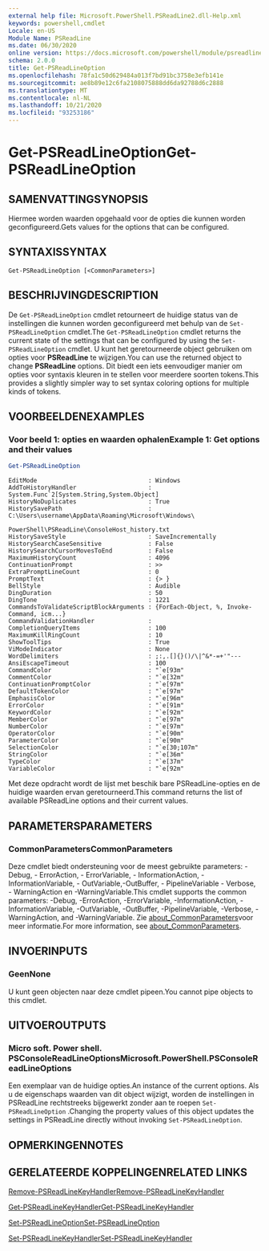 ```yaml
---
external help file: Microsoft.PowerShell.PSReadLine2.dll-Help.xml
keywords: powershell,cmdlet
Locale: en-US
Module Name: PSReadLine
ms.date: 06/30/2020
online version: https://docs.microsoft.com/powershell/module/psreadline/get-psreadlineoption?view=powershell-7.1&WT.mc_id=ps-gethelp
schema: 2.0.0
title: Get-PSReadLineOption
ms.openlocfilehash: 78fa1c50d629484a013f7bd91bc3758e3efb141e
ms.sourcegitcommit: ae8b89e12c6fa2108075888dd6da92788d6c2888
ms.translationtype: MT
ms.contentlocale: nl-NL
ms.lasthandoff: 10/21/2020
ms.locfileid: "93253186"
---
```

# <span data-ttu-id="6fb4e-103">Get-PSReadLineOption</span><span class="sxs-lookup"><span data-stu-id="6fb4e-103">Get-PSReadLineOption</span></span>

## <span data-ttu-id="6fb4e-104">SAMENVATTING</span><span class="sxs-lookup"><span data-stu-id="6fb4e-104">SYNOPSIS</span></span>
<span data-ttu-id="6fb4e-105">Hiermee worden waarden opgehaald voor de opties die kunnen worden geconfigureerd.</span><span class="sxs-lookup"><span data-stu-id="6fb4e-105">Gets values for the options that can be configured.</span></span>

## <span data-ttu-id="6fb4e-106">SYNTAXIS</span><span class="sxs-lookup"><span data-stu-id="6fb4e-106">SYNTAX</span></span>

```
Get-PSReadLineOption [<CommonParameters>]
```

## <span data-ttu-id="6fb4e-107">BESCHRIJVING</span><span class="sxs-lookup"><span data-stu-id="6fb4e-107">DESCRIPTION</span></span>

<span data-ttu-id="6fb4e-108">De `Get-PSReadLineOption` cmdlet retourneert de huidige status van de instellingen die kunnen worden geconfigureerd met behulp van de `Set-PSReadLineOption` cmdlet.</span><span class="sxs-lookup"><span data-stu-id="6fb4e-108">The `Get-PSReadLineOption` cmdlet returns the current state of the settings that can be configured by using the `Set-PSReadLineOption` cmdlet.</span></span> <span data-ttu-id="6fb4e-109">U kunt het geretourneerde object gebruiken om opties voor **PSReadLine** te wijzigen.</span><span class="sxs-lookup"><span data-stu-id="6fb4e-109">You can use the returned object to change **PSReadLine** options.</span></span> <span data-ttu-id="6fb4e-110">Dit biedt een iets eenvoudiger manier om opties voor syntaxis kleuren in te stellen voor meerdere soorten tokens.</span><span class="sxs-lookup"><span data-stu-id="6fb4e-110">This provides a slightly simpler way to set syntax coloring options for multiple kinds of tokens.</span></span>

## <span data-ttu-id="6fb4e-111">VOORBEELDEN</span><span class="sxs-lookup"><span data-stu-id="6fb4e-111">EXAMPLES</span></span>

### <span data-ttu-id="6fb4e-112">Voor beeld 1: opties en waarden ophalen</span><span class="sxs-lookup"><span data-stu-id="6fb4e-112">Example 1: Get options and their values</span></span>

```powershell
Get-PSReadLineOption
```

```Output
EditMode                               : Windows
AddToHistoryHandler                    : System.Func`2[System.String,System.Object]
HistoryNoDuplicates                    : True
HistorySavePath                        : C:\Users\username\AppData\Roaming\Microsoft\Windows\
                                         PowerShell\PSReadLine\ConsoleHost_history.txt
HistorySaveStyle                       : SaveIncrementally
HistorySearchCaseSensitive             : False
HistorySearchCursorMovesToEnd          : False
MaximumHistoryCount                    : 4096
ContinuationPrompt                     : >>
ExtraPromptLineCount                   : 0
PromptText                             : {> }
BellStyle                              : Audible
DingDuration                           : 50
DingTone                               : 1221
CommandsToValidateScriptBlockArguments : {ForEach-Object, %, Invoke-Command, icm...}
CommandValidationHandler               :
CompletionQueryItems                   : 100
MaximumKillRingCount                   : 10
ShowToolTips                           : True
ViModeIndicator                        : None
WordDelimiters                         : ;:,.[]{}()/\|^&*-=+'"---
AnsiEscapeTimeout                      : 100
CommandColor                           : "`e[93m"
CommentColor                           : "`e[32m"
ContinuationPromptColor                : "`e[97m"
DefaultTokenColor                      : "`e[97m"
EmphasisColor                          : "`e[96m"
ErrorColor                             : "`e[91m"
KeywordColor                           : "`e[92m"
MemberColor                            : "`e[97m"
NumberColor                            : "`e[97m"
OperatorColor                          : "`e[90m"
ParameterColor                         : "`e[90m"
SelectionColor                         : "`e[30;107m"
StringColor                            : "`e[36m"
TypeColor                              : "`e[37m"
VariableColor                          : "`e[92m"
```

<span data-ttu-id="6fb4e-113">Met deze opdracht wordt de lijst met beschik bare PSReadLine-opties en de huidige waarden ervan geretourneerd.</span><span class="sxs-lookup"><span data-stu-id="6fb4e-113">This command returns the list of available PSReadLine options and their current values.</span></span>

## <span data-ttu-id="6fb4e-114">PARAMETERS</span><span class="sxs-lookup"><span data-stu-id="6fb4e-114">PARAMETERS</span></span>

### <span data-ttu-id="6fb4e-115">CommonParameters</span><span class="sxs-lookup"><span data-stu-id="6fb4e-115">CommonParameters</span></span>

<span data-ttu-id="6fb4e-116">Deze cmdlet biedt ondersteuning voor de meest gebruikte parameters: -Debug, - ErrorAction, - ErrorVariable, - InformationAction, -InformationVariable, - OutVariable,-OutBuffer, - PipelineVariable - Verbose, - WarningAction en -WarningVariable.</span><span class="sxs-lookup"><span data-stu-id="6fb4e-116">This cmdlet supports the common parameters: -Debug, -ErrorAction, -ErrorVariable, -InformationAction, -InformationVariable, -OutVariable, -OutBuffer, -PipelineVariable, -Verbose, -WarningAction, and -WarningVariable.</span></span> <span data-ttu-id="6fb4e-117">Zie [about_CommonParameters](http://go.microsoft.com/fwlink/?LinkID=113216)voor meer informatie.</span><span class="sxs-lookup"><span data-stu-id="6fb4e-117">For more information, see [about_CommonParameters](http://go.microsoft.com/fwlink/?LinkID=113216).</span></span>

## <span data-ttu-id="6fb4e-118">INVOER</span><span class="sxs-lookup"><span data-stu-id="6fb4e-118">INPUTS</span></span>

### <span data-ttu-id="6fb4e-119">Geen</span><span class="sxs-lookup"><span data-stu-id="6fb4e-119">None</span></span>

<span data-ttu-id="6fb4e-120">U kunt geen objecten naar deze cmdlet pipeen.</span><span class="sxs-lookup"><span data-stu-id="6fb4e-120">You cannot pipe objects to this cmdlet.</span></span>

## <span data-ttu-id="6fb4e-121">UITVOER</span><span class="sxs-lookup"><span data-stu-id="6fb4e-121">OUTPUTS</span></span>

### <span data-ttu-id="6fb4e-122">Micro soft. Power shell. PSConsoleReadLineOptions</span><span class="sxs-lookup"><span data-stu-id="6fb4e-122">Microsoft.PowerShell.PSConsoleReadLineOptions</span></span>

<span data-ttu-id="6fb4e-123">Een exemplaar van de huidige opties.</span><span class="sxs-lookup"><span data-stu-id="6fb4e-123">An instance of the current options.</span></span> <span data-ttu-id="6fb4e-124">Als u de eigenschaps waarden van dit object wijzigt, worden de instellingen in PSReadLine rechtstreeks bijgewerkt zonder aan te roepen `Set-PSReadLineOption` .</span><span class="sxs-lookup"><span data-stu-id="6fb4e-124">Changing the property values of this object updates the settings in PSReadLine directly without invoking `Set-PSReadLineOption`.</span></span>

## <span data-ttu-id="6fb4e-125">OPMERKINGEN</span><span class="sxs-lookup"><span data-stu-id="6fb4e-125">NOTES</span></span>

## <span data-ttu-id="6fb4e-126">GERELATEERDE KOPPELINGEN</span><span class="sxs-lookup"><span data-stu-id="6fb4e-126">RELATED LINKS</span></span>

[<span data-ttu-id="6fb4e-127">Remove-PSReadLineKeyHandler</span><span class="sxs-lookup"><span data-stu-id="6fb4e-127">Remove-PSReadLineKeyHandler</span></span>](Remove-PSReadLineKeyHandler.md)

[<span data-ttu-id="6fb4e-128">Get-PSReadLineKeyHandler</span><span class="sxs-lookup"><span data-stu-id="6fb4e-128">Get-PSReadLineKeyHandler</span></span>](Get-PSReadLineKeyHandler.md)

[<span data-ttu-id="6fb4e-129">Set-PSReadLineOption</span><span class="sxs-lookup"><span data-stu-id="6fb4e-129">Set-PSReadLineOption</span></span>](Set-PSReadLineOption.md)

[<span data-ttu-id="6fb4e-130">Set-PSReadLineKeyHandler</span><span class="sxs-lookup"><span data-stu-id="6fb4e-130">Set-PSReadLineKeyHandler</span></span>](Set-PSReadLineKeyHandler.md)
